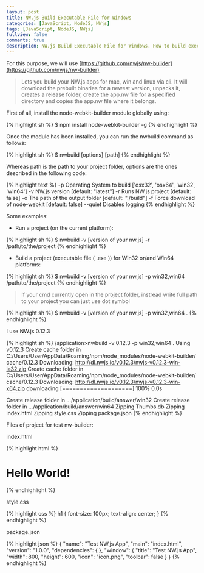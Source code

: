 ```yaml
---
layout: post
title: NW.js Build Executable File for Windows
categories: [JavaScript, NodeJS, NWjs]
tags: [JavaScript, NodeJS, NWjs]
fullview: false
comments: true
description: NW.js Build Executable File for Windows. How to build executable file for Windows from NW.js
---
```


For this purpose, we will use [https://github.com/nwjs/nw-builder](https://github.com/nwjs/nw-builder)

> Lets you build your NW.js apps for mac, win and linux via cli. It will
> download the prebuilt binaries for a newest version, unpacks it,
> creates a release folder, create the app.nw file for a specified
> directory and copies the app.nw file where it belongs.

First of all, install the node-webkit-builder module globally using:

{% highlight sh %}
$ npm install node-webkit-builder -g
{% endhighlight %}

Once the module has been installed, you can run the nwbuild command as follows:

{% highlight sh %}
$ nwbuild [options] [path]
{% endhighlight %}

Whereas path is the path to your project folder, options are the ones described in the following code:

{% highlight text %}
-p Operating System to build ['osx32', 'osx64', 'win32', 'win64']
-v NW.js version [default: "latest"]
-r Runs NW.js project [default: false]
-o The path of the output folder [default: "./build"]
-f Force download of node-webkit [default: false]
--quiet Disables logging
{% endhighlight %}

Some examples:

- Run a project (on the current platform):

{% highlight sh %}
$ nwbuild -v [version of your nw.js] -r /path/to/the/project
{% endhighlight %}

- Build a project (executable file ( .exe )) for Win32 or/and Win64 platforms:
        
{% highlight sh %}
$ nwbuild -v [version of your nw.js] -p win32,win64 /path/to/the/project
{% endhighlight %}

> If your cmd currently open in the project folder, instread write full
> path to your project you can just use dot symbol

{% highlight sh %}
$ nwbuild -v [version of your nw.js] -p win32,win64 .
{% endhighlight %}

I use NW.js 0.12.3

{% highlight sh %}
/application>nwbuild -v 0.12.3 -p win32,win64 .
Using v0.12.3
Create cache folder in C:/Users/User/AppData/Roaming/npm/node_modules/node-webkit-builder/
cache/0.12.3
Downloading: http://dl.nwjs.io/v0.12.3/nwjs-v0.12.3-win-ia32.zip
Create cache folder in C:/Users/User/AppData/Roaming/npm/node_modules/node-webkit-builder/
cache/0.12.3
Downloading: http://dl.nwjs.io/v0.12.3/nwjs-v0.12.3-win-x64.zip
  downloading [====================] 100% 0.0s

Create release folder in .../application/build/answer/win32
Create release folder in .../application/build/answer/win64
Zipping Thumbs.db
Zipping index.html
Zipping style.css
Zipping package.json
{% endhighlight %}

Files of project for test nw-builder:

index.html

{% highlight html %}
<!DOCTYPE html>
<html lang="en">
<head>
    <meta charset="UTF-8">
    <title></title>
    <link rel="stylesheet" href="style.css">
</head>
<body>
    <h1>Hello World!</h1>
</body>
</html>
{% endhighlight %}

style.css

{% highlight css %}
h1 {
    font-size: 100px;
    text-align: center;
}
{% endhighlight %}

package.json

{% highlight json %}
{
    "name": "Test NW.js App",
    "main": "index.html",
    "version": "1.0.0",
    "dependencies": {
    },
    "window": {
        "title": "Test NW.js App",
        "width": 800,
        "height": 600,
        "icon": "icon.png",
        "toolbar": false
    }
}
{% endhighlight %}
